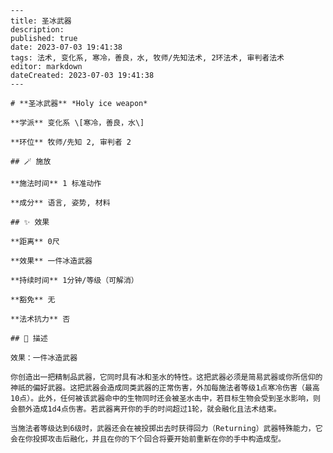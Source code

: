 
    ---
    title: 圣冰武器
    description: 
    published: true
    date: 2023-07-03 19:41:38
    tags: 法术, 变化系, 寒冷，善良，水, 牧师/先知法术, 2环法术, 审判者法术
    editor: markdown
    dateCreated: 2023-07-03 19:41:38
    ---

    # **圣冰武器** *Holy ice weapon*

    **学派** 变化系 \[寒冷，善良，水\] 

    **环位** 牧师/先知 2, 审判者 2

    ## 🪄 施放

    **施法时间** 1 标准动作

    **成分** 语言, 姿势, 材料

    ## ✨ 效果  

    **距离** 0尺 

    **效果** 一件冰造武器 

    **持续时间** 1分钟/等级（可解消） 

    **豁免** 无

    **法术抗力** 否

    ## 📖 描述

    效果：一件冰造武器

    你创造出一把精制品武器，它同时具有冰和圣水的特性。这把武器必须是简易武器或你所信仰的神祇的偏好武器。这把武器会造成同类武器的正常伤害，外加每施法者等级1点寒冷伤害（最高10点）。此外，任何被该武器命中的生物同时还会被圣水击中，若目标生物会受到圣水影响，则会额外造成1d4点伤害。若武器离开你的手的时间超过1轮，就会融化且法术结束。

    当施法者等级达到6级时，武器还会在被投掷出去时获得回力（Returning）武器特殊能力，它会在你投掷攻击后融化，并且在你的下个回合将要开始前重新在你的手中构造成型。
    